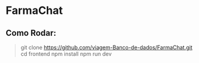 # FarmaChat

## Como Rodar:
> git clone https://github.com/viagem-Banco-de-dados/FarmaChat.git
> cd frontend
> npm install
> npm run dev
